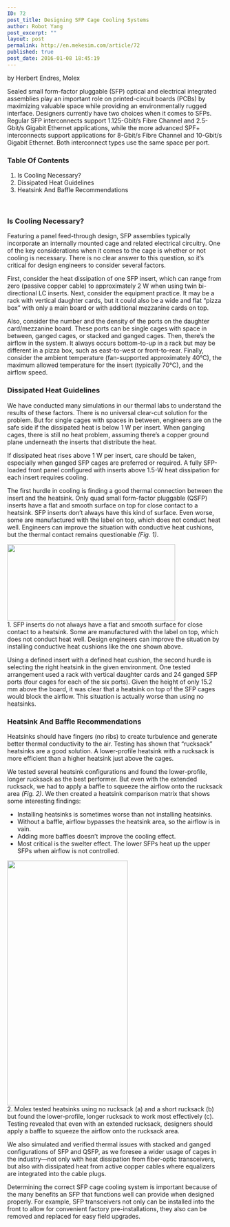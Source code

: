 ```yaml
---
ID: 72
post_title: Designing SFP Cage Cooling Systems
author: Robot Yang
post_excerpt: ""
layout: post
permalink: http://en.mekesim.com/article/72
published: true
post_date: 2016-01-08 18:45:19
---
```

by Herbert Endres, Molex

Sealed small form-factor pluggable (SFP) optical and electrical integrated assemblies play an important role on printed-circuit boards (PCBs) by maximizing valuable space while providing an environmentally rugged interface. Designers currently have two choices when it comes to SFPs. Regular SFP interconnects support 1.125-Gbit/s Fibre Channel and 2.5-Gbit/s Gigabit Ethernet applications, while the more advanced SPF+ interconnects support applications for 8-Gbit/s Fibre Channel and 10-Gbit/s Gigabit Ethernet. Both interconnect types use the same space per port.
<h3>Table Of Contents</h3>
<ol>
	<li>Is Cooling Necessary?</li>
	<li>Dissipated Heat Guidelines</li>
	<li>Heatsink And Baffle Recommendations</li>
</ol>
&nbsp;
<h3>Is Cooling Necessary?</h3>
Featuring a panel feed-through design, SFP assemblies typically incorporate an internally mounted cage and related electrical circuitry. One of the key considerations when it comes to the cage is whether or not cooling is necessary. There is no clear answer to this question, so it’s critical for design engineers to consider several factors.

First, consider the heat dissipation of one SFP insert, which can range from zero (passive copper cable) to approximately 2 W when using twin bi-directional LC inserts. Next, consider the equipment practice. It may be a rack with vertical daughter cards, but it could also be a wide and flat “pizza box” with only a main board or with additional mezzanine cards on top.

Also, consider the number and the density of the ports on the daughter card/mezzanine board. These ports can be single cages with space in between, ganged cages, or stacked and ganged cages. Then, there’s the airflow in the system. It always occurs bottom-to-up in a rack but may be different in a pizza box, such as east-to-west or front-to-rear. Finally, consider the ambient temperature (fan-supported approximately 40°C), the maximum allowed temperature for the insert (typically 70°C), and the airflow speed.
<h3>Dissipated Heat Guidelines</h3>
We have conducted many simulations in our thermal labs to understand the results of these factors. There is no universal clear-cut solution for the problem. But for single cages with spaces in between, engineers are on the safe side if the dissipated heat is below 1 W per insert. When ganging cages, there is still no heat problem, assuming there’s a copper ground plane underneath the inserts that distribute the heat.

If dissipated heat rises above 1 W per insert, care should be taken, especially when ganged SFP cages are preferred or required. A fully SFP-loaded front panel configured with inserts above 1.5-W heat dissipation for each insert requires cooling.

The first hurdle in cooling is finding a good thermal connection between the insert and the heatsink. Only quad small form-factor pluggable (QSFP) inserts have a flat and smooth surface on top for close contact to a heatsink. SFP inserts don’t always have this kind of surface. Even worse, some are manufactured with the label on top, which does not conduct heat well. Engineers can improve the situation with conductive heat cushions, but the thermal contact remains questionable <em>(Fig. 1)</em>.
<div class="captioned-image caption-none"><img class="alignnone size-full wp-image-73" src="http://en.mekesim.com/wp-content/uploads/2016/01/74327_f1-sm.jpg" alt="" width="390" height="178" /></div>
<span class="imagecaption">1. SFP inserts do not always have a flat and smooth surface for close contact to a heatsink. Some are manufactured with the label on top, which does not conduct heat well. Design engineers can improve the situation by installing conductive heat cushions like the one shown above.</span>

Using a defined insert with a defined heat cushion, the second hurdle is selecting the right heatsink in the given environment. One tested arrangement used a rack with vertical daughter cards and 24 ganged SFP ports (four cages for each of the six ports). Given the height of only 15.2 mm above the board, it was clear that a heatsink on top of the SFP cages would block the airflow. This situation is actually worse than using no heatsinks.
<h3>Heatsink And Baffle Recommendations</h3>
Heatsinks should have fingers (no ribs) to create turbulence and generate better thermal conductivity to the air. Testing has shown that “rucksack” heatsinks are a good solution. A lower-profile heatsink with a rucksack is more efficient than a higher heatsink just above the cages.

We tested several heatsink configurations and found the lower-profile, longer rucksack as the best performer. But even with the extended rucksack, we had to apply a baffle to squeeze the airflow onto the rucksack area <em>(Fig. 2)</em>. We then created a heatsink comparison matrix that shows some interesting findings:
<ul>
	<li>Installing heatsinks is sometimes worse than not installing heatsinks.</li>
	<li>Without a baffle, airflow bypasses the heatsink area, so the airflow is in vain.</li>
	<li>Adding more baffles doesn’t improve the cooling effect.</li>
	<li>Most critical is the swelter effect. The lower SFPs heat up the upper SFPs when airflow is not controlled.</li>
</ul>
<div class="captioned-image caption-none"><img class="alignnone size-full wp-image-74" src="http://en.mekesim.com/wp-content/uploads/2016/01/74327_f2-sm.jpg" alt="" width="280" height="569" /></div>
<span class="imagecaption">2. Molex tested heatsinks using no rucksack (a) and a short rucksack (b) but found the lower-profile, longer rucksack to work most effectively (c). Testing revealed that even with an extended rucksack, designers should apply a baffle to squeeze the airflow onto the rucksack area.</span>

We also simulated and verified thermal issues with stacked and ganged configurations of SFP and QSFP, as we foresee a wider usage of cages in the industry—not only with heat dissipation from fiber-optic transceivers, but also with dissipated heat from active copper cables where equalizers are integrated into the cable plugs.

Determining the correct SFP cage cooling system is important because of the many benefits an SFP that functions well can provide when designed properly. For example, SFP transceivers not only can be installed into the front to allow for convenient factory pre-installations, they also can be removed and replaced for easy field upgrades.
